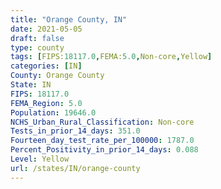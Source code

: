 ```yaml
---
title: "Orange County, IN"
date: 2021-05-05
draft: false
type: county
tags: [FIPS:18117.0,FEMA:5.0,Non-core,Yellow]
categories: [IN]
County: Orange County
State: IN
FIPS: 18117.0
FEMA_Region: 5.0
Population: 19646.0
NCHS_Urban_Rural_Classification: Non-core
Tests_in_prior_14_days: 351.0
Fourteen_day_test_rate_per_100000: 1787.0
Percent_Positivity_in_prior_14_days: 0.088
Level: Yellow
url: /states/IN/orange-county
---
```




